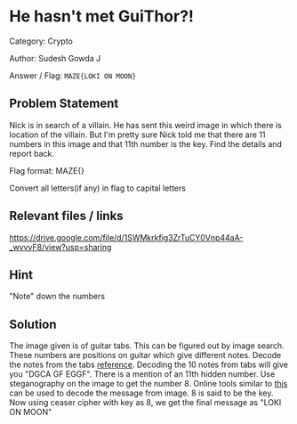 # **He hasn't met GuiThor?!**

Category: Crypto

Author: Sudesh Gowda J

Answer / Flag: `MAZE{LOKI ON MOON}`

## Problem Statement

Nick is in search of a villain. He has sent this weird image in which there is location of the villain.
But I'm pretty sure Nick told me that there are 11 numbers in this image and that 11th number is the key.
Find the details and report back.

Flag format: MAZE{<flag here>}

Convert all letters(if any) in flag to capital letters

## Relevant files / links

https://drive.google.com/file/d/1SWMkrkfig3ZrTuCY0Vnp44aA-_wvvyF8/view?usp=sharing

## Hint

"Note" down the numbers

## Solution

The image given is of guitar tabs. This can be figured out by image search.
These numbers are positions on guitar which give different notes. Decode the notes from the tabs [reference](https://www.jazz-guitar-licks.com/blog/cheat-sheets/notes-on-guitar-fretboard-diagrams.html).
Decoding the 10 notes from tabs will give you "DGCA GF EGGF".
There is a mention of an 11th hidden number. Use steganography on the image to get the number 8.
Online tools similar to [this](https://stylesuxx.github.io/steganography/) can be used to decode the message from image.
8 is said to be the key. Now using ceaser cipher with key as 8, we get the final message as "LOKI ON MOON"



